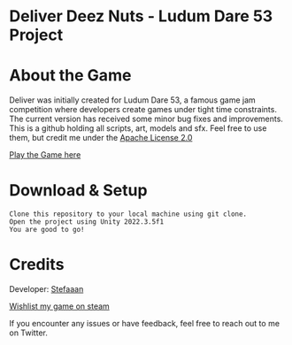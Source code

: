 # Deliver Deez Nuts - Ludum Dare 53 Project

# About the Game
Deliver was initially created for Ludum Dare 53, a famous game jam competition where developers create games under tight time constraints. The current version has received some minor bug fixes and improvements.
This is a github holding all scripts, art, models and sfx. Feel free to use them, but credit me under the [Apache License 2.0](https://www.apache.org/licenses/LICENSE-2.0.html)

[Play the Game here](https://stefaaan06.itch.io/deliver-deez-nuts)

# Download & Setup
    Clone this repository to your local machine using git clone.
    Open the project using Unity 2022.3.5f1
    You are good to go!

# Credits

  Developer: [Stefaaan](https://twitter.com/Stefaaan06)  
  
  [Wishlist my game on steam](https://store.steampowered.com/news/app/2547010/view/3676680576869832935)
    
  
If you encounter any issues or have feedback, feel free to reach out to me on Twitter.
